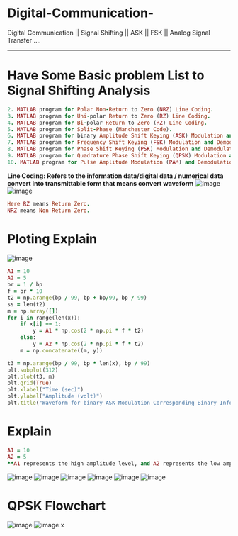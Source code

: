 # Digital-Communication-
Digital Communication || Signal Shifting || ASK || FSK || Analog Signal Transfer ....
****
# **Have Some Basic problem List to Signal Shifting Analysis**
```ruby 1. MATLAB program for Uni-polar Non-Return to Zero (NRZ) Line Coding.
2. MATLAB program for Polar Non-Return to Zero (NRZ) Line Coding.
3. MATLAB program for Uni-polar Return to Zero (RZ) Line Coding.
4. MATLAB program for Bi-polar Return to Zero (RZ) Line Coding.
5. MATLAB program for Split-Phase (Manchester Code).
6. MATLAB program for binary Amplitude Shift Keying (ASK) Modulation and Demodulation.
7. MATLAB program for Frequency Shift Keying (FSK) Modulation and Demodulation.
8. MATLAB program for Phase Shift Keying (PSK) Modulation and Demodulation.
9. MATLAB program for Quadrature Phase Shift Keying (QPSK) Modulation and Demodulation.
10. MATLAB program for Pulse Amplitude Modulation (PAM) and Demodulation.
```
**Line Coding: Refers to the information data/digital data / numerical data convert into transmittable form that means convert waveform**
![image](https://github.com/nayan-pust/Digital-Communication-/assets/114688354/96d58152-e668-4c07-be56-04944e8676df)
![image](https://github.com/nayan-pust/Digital-Communication-/assets/114688354/c99f2b11-f18a-4a36-8df3-828580aff521)

```ruby
Here RZ means Return Zero.
NRZ means Non Return Zero.
```
# Ploting Explain 
![image](https://github.com/nayan-pust/Digital-Communication-/assets/114688354/1e4907ac-2716-49a0-b276-d3bc651401f0)
```ruby
A1 = 10
A2 = 5
br = 1 / bp
f = br * 10
t2 = np.arange(bp / 99, bp + bp/99, bp / 99)
ss = len(t2)
m = np.array([])
for i in range(len(x)):
    if x[i] == 1:
        y = A1 * np.cos(2 * np.pi * f * t2)
    else:
        y = A2 * np.cos(2 * np.pi * f * t2)
    m = np.concatenate((m, y))

t3 = np.arange(bp / 99, bp * len(x), bp / 99)
plt.subplot(312)
plt.plot(t3, m)
plt.grid(True)
plt.xlabel("Time (sec)")
plt.ylabel("Amplitude (volt)")
plt.title("Waveform for binary ASK Modulation Corresponding Binary Information")
```
# Explain 
```ruby
A1 = 10
A2 = 5
**A1 represents the high amplitude level, and A2 represents the low amplitude level.**
```
![image](https://github.com/nayan-pust/Digital-Communication-/assets/114688354/68a53020-9479-4761-94f1-d635196855c7)
![image](https://github.com/nayan-pust/Digital-Communication-/assets/114688354/72457579-48f3-4c1f-b4bf-d3c4ae9d8dfa)
![image](https://github.com/nayan-pust/Digital-Communication-/assets/114688354/834a1489-370f-4ca4-9043-31bc63013845)
![image](https://github.com/nayan-pust/Digital-Communication-/assets/114688354/e0c577c8-5e46-47e2-975d-6cf26f23ec03)
![image](https://github.com/nayan-pust/Digital-Communication-/assets/114688354/6d62cd14-3b1d-4912-b860-82dbd99e4c18)
![image](https://github.com/nayan-pust/Digital-Communication-/assets/114688354/4c0dfcb5-ab54-4022-b5ea-ca9f8f06ddbd)
# QPSK Flowchart
![image](https://github.com/nayan-pust/Digital-Communication-/assets/114688354/508307fd-f1e5-4a85-8278-4caa735d35fe)
![image](https://github.com/nayan-pust/Digital-Communication-/assets/114688354/6e761151-7a53-4cc8-b684-a4a7e070dca1)
x


